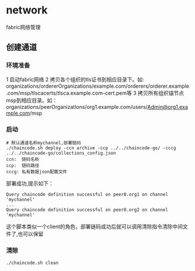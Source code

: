 # network

fabric网络管理

## 创建通道

### 环境准备
1 启动fabric网络
2 拷贝各个组织的tls证书到相应目录下。如: organizations/ordererOrganizations/example.com/orderers/orderer.example.com/msp/tlscacerts/tlsca.example.com-cert.pem等
3 拷贝所有组织锚节点msp到相应目录。如：organizations/peerOrganizations/org1.example.com/users/Admin@org1.example.com/msp

### 启动
```
# 默认通道名称mychannel,部署链码
./chaincode.sh deploy -ccn archive -ccp ../../chaincode-go/ -cccg ../../chaincode-go/collections_config.json
ccn:  链码名称
ccp:  链码路径
cccg: 私有数据json配置文件
```
部署成功,提示如下：
```
Query chaincode definition successful on peer0.org1 on channel 'mychannel'
...
Query chaincode definition successful on peer0.org2 on channel 'mychannel'
```
这个脚本类似一个client的角色，部署链码成功后就可以调用清除指令清除中间文件了,也可以保留

### 清除
```
./chaincode.sh clean
```

